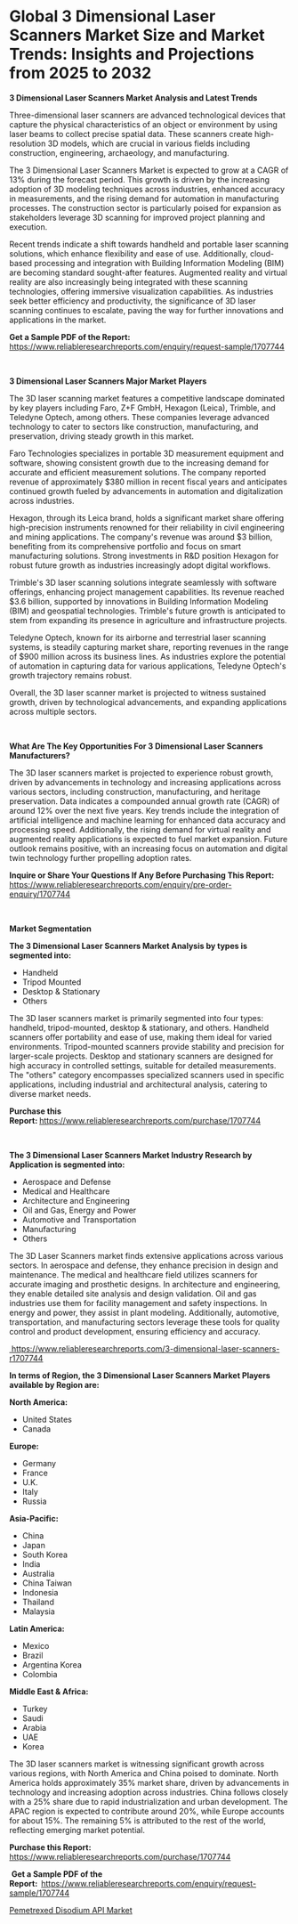 <p><h1>Global 3 Dimensional Laser Scanners Market Size and Market Trends: Insights and Projections from 2025 to 2032</h1></p><p><strong>3 Dimensional Laser Scanners Market Analysis and Latest Trends</strong></p>
<p><p>Three-dimensional laser scanners are advanced technological devices that capture the physical characteristics of an object or environment by using laser beams to collect precise spatial data. These scanners create high-resolution 3D models, which are crucial in various fields including construction, engineering, archaeology, and manufacturing.</p><p>The 3 Dimensional Laser Scanners Market is expected to grow at a CAGR of 13% during the forecast period. This growth is driven by the increasing adoption of 3D modeling techniques across industries, enhanced accuracy in measurements, and the rising demand for automation in manufacturing processes. The construction sector is particularly poised for expansion as stakeholders leverage 3D scanning for improved project planning and execution.</p><p>Recent trends indicate a shift towards handheld and portable laser scanning solutions, which enhance flexibility and ease of use. Additionally, cloud-based processing and integration with Building Information Modeling (BIM) are becoming standard sought-after features. Augmented reality and virtual reality are also increasingly being integrated with these scanning technologies, offering immersive visualization capabilities. As industries seek better efficiency and productivity, the significance of 3D laser scanning continues to escalate, paving the way for further innovations and applications in the market.</p></p>
<p><strong>Get a Sample PDF of the Report:&nbsp;</strong> <a href="https://www.reliableresearchreports.com/enquiry/request-sample/1707744?utm_campaign=2208&utm_medium=2&utm_source=Github&utm_content=ia&utm_term=25032025&utm_id=3-dimensional-laser-scanners">https://www.reliableresearchreports.com/enquiry/request-sample/1707744</a></p>
<p>&nbsp;</p>
<p><strong>3 Dimensional Laser Scanners Major Market Players</strong></p>
<p><p>The 3D laser scanning market features a competitive landscape dominated by key players including Faro, Z+F GmbH, Hexagon (Leica), Trimble, and Teledyne Optech, among others. These companies leverage advanced technology to cater to sectors like construction, manufacturing, and preservation, driving steady growth in this market.</p><p>Faro Technologies specializes in portable 3D measurement equipment and software, showing consistent growth due to the increasing demand for accurate and efficient measurement solutions. The company reported revenue of approximately $380 million in recent fiscal years and anticipates continued growth fueled by advancements in automation and digitalization across industries.</p><p>Hexagon, through its Leica brand, holds a significant market share offering high-precision instruments renowned for their reliability in civil engineering and mining applications. The company's revenue was around $3 billion, benefiting from its comprehensive portfolio and focus on smart manufacturing solutions. Strong investments in R&D position Hexagon for robust future growth as industries increasingly adopt digital workflows.</p><p>Trimble's 3D laser scanning solutions integrate seamlessly with software offerings, enhancing project management capabilities. Its revenue reached $3.6 billion, supported by innovations in Building Information Modeling (BIM) and geospatial technologies. Trimble's future growth is anticipated to stem from expanding its presence in agriculture and infrastructure projects.</p><p>Teledyne Optech, known for its airborne and terrestrial laser scanning systems, is steadily capturing market share, reporting revenues in the range of $900 million across its business lines. As industries explore the potential of automation in capturing data for various applications, Teledyne Optech's growth trajectory remains robust.</p><p>Overall, the 3D laser scanner market is projected to witness sustained growth, driven by technological advancements, and expanding applications across multiple sectors.</p></p>
<p>&nbsp;</p>
<p><strong>What Are The Key Opportunities For 3 Dimensional Laser Scanners Manufacturers?</strong></p>
<p><p>The 3D laser scanners market is projected to experience robust growth, driven by advancements in technology and increasing applications across various sectors, including construction, manufacturing, and heritage preservation. Data indicates a compounded annual growth rate (CAGR) of around 12% over the next five years. Key trends include the integration of artificial intelligence and machine learning for enhanced data accuracy and processing speed. Additionally, the rising demand for virtual reality and augmented reality applications is expected to fuel market expansion. Future outlook remains positive, with an increasing focus on automation and digital twin technology further propelling adoption rates.</p></p>
<p><strong>Inquire or Share Your Questions If Any Before Purchasing This Report:</strong> <a href="https://www.reliableresearchreports.com/enquiry/pre-order-enquiry/1707744?utm_campaign=2208&utm_medium=2&utm_source=Github&utm_content=ia&utm_term=25032025&utm_id=3-dimensional-laser-scanners">https://www.reliableresearchreports.com/enquiry/pre-order-enquiry/1707744</a></p>
<p>&nbsp;</p>
<p><strong>Market Segmentation</strong></p>
<p><strong>The 3 Dimensional Laser Scanners Market Analysis by types is segmented into:</strong></p>
<p><ul><li>Handheld</li><li>Tripod Mounted</li><li>Desktop & Stationary</li><li>Others</li></ul></p>
<p><p>The 3D laser scanners market is primarily segmented into four types: handheld, tripod-mounted, desktop & stationary, and others. Handheld scanners offer portability and ease of use, making them ideal for varied environments. Tripod-mounted scanners provide stability and precision for larger-scale projects. Desktop and stationary scanners are designed for high accuracy in controlled settings, suitable for detailed measurements. The "others" category encompasses specialized scanners used in specific applications, including industrial and architectural analysis, catering to diverse market needs.</p></p>
<p><strong>Purchase this Report:&nbsp;</strong><a href="https://www.reliableresearchreports.com/purchase/1707744?utm_campaign=2208&utm_medium=2&utm_source=Github&utm_content=ia&utm_term=25032025&utm_id=3-dimensional-laser-scanners">https://www.reliableresearchreports.com/purchase/1707744</a></p>
<p>&nbsp;</p>
<p><strong>The 3 Dimensional Laser Scanners Market Industry Research by Application is segmented into:</strong></p>
<p><ul><li>Aerospace and Defense</li><li>Medical and Healthcare</li><li>Architecture and Engineering</li><li>Oil and Gas, Energy and Power</li><li>Automotive and Transportation</li><li>Manufacturing</li><li>Others</li></ul></p>
<p><p>The 3D Laser Scanners market finds extensive applications across various sectors. In aerospace and defense, they enhance precision in design and maintenance. The medical and healthcare field utilizes scanners for accurate imaging and prosthetic designs. In architecture and engineering, they enable detailed site analysis and design validation. Oil and gas industries use them for facility management and safety inspections. In energy and power, they assist in plant modeling. Additionally, automotive, transportation, and manufacturing sectors leverage these tools for quality control and product development, ensuring efficiency and accuracy.</p></p>
<p><a href="https://www.reliableresearchreports.com/3-dimensional-laser-scanners-r1707744?utm_campaign=2208&utm_medium=2&utm_source=Github&utm_content=ia&utm_term=25032025&utm_id=3-dimensional-laser-scanners">&nbsp;https://www.reliableresearchreports.com/3-dimensional-laser-scanners-r1707744</a></p>
<p><strong>In terms of Region, the 3 Dimensional Laser Scanners Market Players available by Region are:</strong></p>
<p>
    <p> <strong> North America: </strong>
        <ul>
            <li>United States</li>
            <li>Canada</li>
        </ul>
        </p> 
    <p> <strong> Europe: </strong>
        <ul>
            <li>Germany</li>
            <li>France</li>
            <li>U.K.</li>
            <li>Italy</li>
            <li>Russia</li>
        </ul>
        </p> 
    <p> <strong> Asia-Pacific: </strong>
        <ul>
            <li>China</li>
            <li>Japan</li>
            <li>South Korea</li>
            <li>India</li>
            <li>Australia</li>
            <li>China Taiwan</li>
            <li>Indonesia</li>
            <li>Thailand</li>
            <li>Malaysia</li>
        </ul>
        </p> 
    <p> <strong> Latin America: </strong>
        <ul>
            <li>Mexico</li>
            <li>Brazil</li>
            <li>Argentina Korea</li>
            <li>Colombia</li>
        </ul>
        </p> 
    <p> <strong> Middle East & Africa: </strong>
        <ul>
            <li>Turkey</li>
            <li>Saudi</li>
            <li>Arabia</li>
            <li>UAE</li>
            <li>Korea</li>
        </ul>
    </p>
    </p>
<p><p>The 3D laser scanners market is witnessing significant growth across various regions, with North America and China poised to dominate. North America holds approximately 35% market share, driven by advancements in technology and increasing adoption across industries. China follows closely with a 25% share due to rapid industrialization and urban development. The APAC region is expected to contribute around 20%, while Europe accounts for about 15%. The remaining 5% is attributed to the rest of the world, reflecting emerging market potential.</p></p>
<p><strong>Purchase this Report: </strong><a href="https://www.reliableresearchreports.com/purchase/1707744?utm_campaign=2208&utm_medium=2&utm_source=Github&utm_content=ia&utm_term=25032025&utm_id=3-dimensional-laser-scanners">https://www.reliableresearchreports.com/purchase/1707744</a></p>
<p>&nbsp;<strong>Get a Sample PDF of the Report:&nbsp;&nbsp;</strong><a href="https://www.reliableresearchreports.com/enquiry/request-sample/1707744?utm_campaign=2208&utm_medium=2&utm_source=Github&utm_content=ia&utm_term=25032025&utm_id=3-dimensional-laser-scanners">https://www.reliableresearchreports.com/enquiry/request-sample/1707744</a></p>
<p><strong></strong></p>
<p><p><a href="https://github.com/DixieGrimes/Market-Research-Report-List-2/blob/main/pemetrexed-disodium-api-market.md?utm_campaign=2208&utm_medium=2&utm_source=Github&utm_content=ia&utm_term=25032025&utm_id=3-dimensional-laser-scanners">Pemetrexed Disodium API Market</a></p></p>